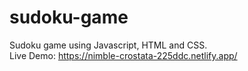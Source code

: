 # sudoku-game
Sudoku game using Javascript, HTML and CSS.<br>
Live Demo: https://nimble-crostata-225ddc.netlify.app/
